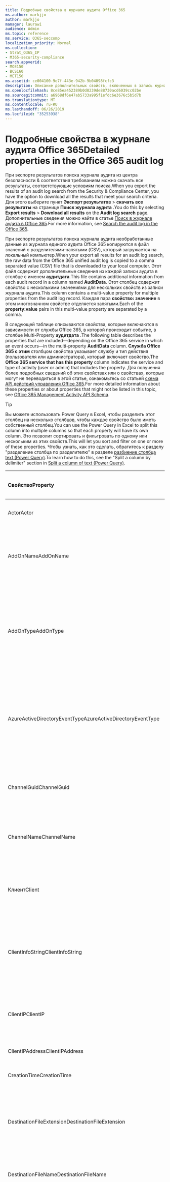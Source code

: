 ```yaml
---
title: Подробные свойства в журнале аудита Office 365
ms.author: markjjo
author: markjjo
manager: laurawi
audience: Admin
ms.topic: reference
ms.service: O365-seccomp
localization_priority: Normal
ms.collection:
- Strat_O365_IP
- M365-security-compliance
search.appverid:
- MOE150
- BCS160
- MET150
ms.assetid: ce004100-9e7f-443e-942b-9b04098fcfc3
description: Описание дополнительных свойств, включенных в запись журнала аудита Office 365.
ms.openlocfilehash: 8ce85ea452389b0d8239de88730acd6039cc02be
ms.sourcegitcommit: a6968df6e47ab5733a995f1efdc6e3676c5b5d7b
ms.translationtype: MT
ms.contentlocale: ru-RU
ms.lasthandoff: 06/26/2019
ms.locfileid: "35253938"
---
```

# <a name="detailed-properties-in-the-office-365-audit-log"></a><span data-ttu-id="cb0ea-103">Подробные свойства в журнале аудита Office 365</span><span class="sxs-lookup"><span data-stu-id="cb0ea-103">Detailed properties in the Office 365 audit log</span></span>

<span data-ttu-id="cb0ea-104">При экспорте результатов поиска журнала аудита из центра безопасности & соответствия требованиям можно скачать все результаты, соответствующие условиям поиска.</span><span class="sxs-lookup"><span data-stu-id="cb0ea-104">When you export the results of an audit log search from the Security & Compliance Center, you have the option to download all the results that meet your search criteria.</span></span> <span data-ttu-id="cb0ea-105">Для этого выберите пункт **Экспорт результатов** \> **скачать все результаты** на странице **Поиск журнала аудита** .</span><span class="sxs-lookup"><span data-stu-id="cb0ea-105">You do this by selecting **Export results** \> **Download all results** on the **Audit log search** page.</span></span> <span data-ttu-id="cb0ea-106">Дополнительные сведения можно найти в статье [Поиск в журнале аудита в Office 365](search-the-audit-log-in-security-and-compliance.md).</span><span class="sxs-lookup"><span data-stu-id="cb0ea-106">For more information, see [Search the audit log in the Office 365](search-the-audit-log-in-security-and-compliance.md).</span></span>
  
 <span data-ttu-id="cb0ea-107">При экспорте результатов поиска журнала аудита необработанные данные из журнала единого аудита Office 365 копируются в файл значений с разделителями-запятыми (CSV), который загружается на локальный компьютер.</span><span class="sxs-lookup"><span data-stu-id="cb0ea-107">When your export all results for an audit log search, the raw data from the Office 365 unified audit log is copied to a comma separated value (CSV) file that is downloaded to your local computer.</span></span> <span data-ttu-id="cb0ea-108">Этот файл содержит дополнительные сведения из каждой записи аудита в столбце с именем **аудитдата**.</span><span class="sxs-lookup"><span data-stu-id="cb0ea-108">This file contains additional information from each audit record in a column named **AuditData**.</span></span> <span data-ttu-id="cb0ea-109">Этот столбец содержит свойство с несколькими значениями для нескольких свойств из записи журнала аудита.</span><span class="sxs-lookup"><span data-stu-id="cb0ea-109">This column contains a multi-value property for multiple properties from the audit log record.</span></span> <span data-ttu-id="cb0ea-110">Каждая пара **свойство: значение** в этом многозначном свойстве отделяется запятыми.</span><span class="sxs-lookup"><span data-stu-id="cb0ea-110">Each of the **property:value** pairs in this multi-value property are separated by a comma.</span></span> 
  
<span data-ttu-id="cb0ea-111">В следующей таблице описываются свойства, которые включаются в зависимости от службы Office 365, в которой происходит событие, в столбце Multi-Property **аудитдата** .</span><span class="sxs-lookup"><span data-stu-id="cb0ea-111">The following table describes the properties that are included—depending on the Office 365 service in which an event occurs—in the multi-property **AuditData** column.</span></span> <span data-ttu-id="cb0ea-112">**Служба Office 365 с этим** столбцом свойства указывает службу и тип действия (пользователя или администратора), который включает свойство.</span><span class="sxs-lookup"><span data-stu-id="cb0ea-112">The **Office 365 service that has this property** column indicates the service and type of activity (user or admin) that includes the property.</span></span> <span data-ttu-id="cb0ea-113">Для получения более подробных сведений об этих свойствах или о свойствах, которые могут не переводиться в этой статье, ознакомьтесь со статьей [схема API действий управления Office 365](https://go.microsoft.com/fwlink/p/?LinkId=717993).</span><span class="sxs-lookup"><span data-stu-id="cb0ea-113">For more detailed information about these properties or about properties that might not be listed in this topic, see [Office 365 Management Activity API Schema](https://go.microsoft.com/fwlink/p/?LinkId=717993).</span></span>
  
> [!TIP]
> <span data-ttu-id="cb0ea-114">Вы можете использовать Power Query в Excel, чтобы разделить этот столбец на несколько столбцов, чтобы каждое свойство было иметь собственный столбец.</span><span class="sxs-lookup"><span data-stu-id="cb0ea-114">You can use the Power Query in Excel to split this column into multiple columns so that each property will have its own column.</span></span> <span data-ttu-id="cb0ea-115">Это позволит сортировать и фильтровать по одному или нескольким из этих свойств.</span><span class="sxs-lookup"><span data-stu-id="cb0ea-115">This will let you sort and filter on one or more of these properties.</span></span> <span data-ttu-id="cb0ea-116">Чтобы узнать, как это сделать, обратитесь к разделу "разделение столбца по разделителю" в разделе [разбиение столбца text (Power Query)](https://support.office.com/article/5282d425-6dd0-46ca-95bf-8e0da9539662).</span><span class="sxs-lookup"><span data-stu-id="cb0ea-116">To learn how to do this, see the "Split a column by delimiter" section in [Split a column of text (Power Query)](https://support.office.com/article/5282d425-6dd0-46ca-95bf-8e0da9539662).</span></span> 
  
|<span data-ttu-id="cb0ea-117">**Свойство**</span><span class="sxs-lookup"><span data-stu-id="cb0ea-117">**Property**</span></span>|<span data-ttu-id="cb0ea-118">**Описание**</span><span class="sxs-lookup"><span data-stu-id="cb0ea-118">**Description**</span></span>|<span data-ttu-id="cb0ea-119">**Служба Office 365 с этим свойством**</span><span class="sxs-lookup"><span data-stu-id="cb0ea-119">**Office 365 service that has this property**</span></span>|
|:-----|:-----|:-----|
|<span data-ttu-id="cb0ea-120">Actor</span><span class="sxs-lookup"><span data-stu-id="cb0ea-120">Actor</span></span>|<span data-ttu-id="cb0ea-121">Учетная запись пользователя или службы, которая выполнила действие.</span><span class="sxs-lookup"><span data-stu-id="cb0ea-121">The user or service account that performed the action.</span></span>|<span data-ttu-id="cb0ea-122">Azure Active Directory</span><span class="sxs-lookup"><span data-stu-id="cb0ea-122">Azure Active Directory</span></span>|
|<span data-ttu-id="cb0ea-123">AddOnName</span><span class="sxs-lookup"><span data-stu-id="cb0ea-123">AddOnName</span></span>|<span data-ttu-id="cb0ea-124">Имя надстройки, которая была добавлена, удалена или обновлена в команде.</span><span class="sxs-lookup"><span data-stu-id="cb0ea-124">The name of an add-on that was added, removed, or updated in a team.</span></span> <span data-ttu-id="cb0ea-125">Тип надстроек в Microsoft Teams — это Bot, соединитель или вкладка.</span><span class="sxs-lookup"><span data-stu-id="cb0ea-125">The type of add-ons in Microsoft Teams are a bot, a connector, or a tab.</span></span>|<span data-ttu-id="cb0ea-126">Microsoft Teams</span><span class="sxs-lookup"><span data-stu-id="cb0ea-126">Microsoft Teams</span></span>|
|<span data-ttu-id="cb0ea-127">AddOnType</span><span class="sxs-lookup"><span data-stu-id="cb0ea-127">AddOnType</span></span>|<span data-ttu-id="cb0ea-128">Тип надстройки, которая была добавлена, удалена или обновлена в команде.</span><span class="sxs-lookup"><span data-stu-id="cb0ea-128">The type of an add-on that was added, removed, or updated in a team.</span></span> <span data-ttu-id="cb0ea-129">Следующие значения указывают тип надстройки.</span><span class="sxs-lookup"><span data-stu-id="cb0ea-129">The following values indicate the type of add-on.</span></span>  <br/> <span data-ttu-id="cb0ea-130">**1** — указывает на Bot.</span><span class="sxs-lookup"><span data-stu-id="cb0ea-130">**1** - Indicates a bot.</span></span><br/> <span data-ttu-id="cb0ea-131">**2** — указывает на соединитель.</span><span class="sxs-lookup"><span data-stu-id="cb0ea-131">**2** - Indicates a connector.</span></span><br/> <span data-ttu-id="cb0ea-132">**3** — указывает на вкладку.</span><span class="sxs-lookup"><span data-stu-id="cb0ea-132">**3** - Indicates a tab.</span></span>|<span data-ttu-id="cb0ea-133">Microsoft Teams</span><span class="sxs-lookup"><span data-stu-id="cb0ea-133">Microsoft Teams</span></span>|
|<span data-ttu-id="cb0ea-134">AzureActiveDirectoryEventType</span><span class="sxs-lookup"><span data-stu-id="cb0ea-134">AzureActiveDirectoryEventType</span></span>|<span data-ttu-id="cb0ea-135">Тип события Azure Active Directory.</span><span class="sxs-lookup"><span data-stu-id="cb0ea-135">The type of Azure Active Directory event.</span></span> <span data-ttu-id="cb0ea-136">Следующие значения указывают тип события.</span><span class="sxs-lookup"><span data-stu-id="cb0ea-136">The following values indicate the type of event.</span></span>  <br/> <span data-ttu-id="cb0ea-137">**0** — указывает на событие входа в учетную запись.</span><span class="sxs-lookup"><span data-stu-id="cb0ea-137">**0** - Indicates an account login event.</span></span><br/> <span data-ttu-id="cb0ea-138">**1** — указывает на событие безопасности приложения Azure.</span><span class="sxs-lookup"><span data-stu-id="cb0ea-138">**1** - Indicates an Azure application security event.</span></span>|<span data-ttu-id="cb0ea-139">Azure Active Directory</span><span class="sxs-lookup"><span data-stu-id="cb0ea-139">Azure Active Directory</span></span>|
|<span data-ttu-id="cb0ea-140">ChannelGuid</span><span class="sxs-lookup"><span data-stu-id="cb0ea-140">ChannelGuid</span></span>|<span data-ttu-id="cb0ea-141">Идентификатор канала Microsoft Teams.</span><span class="sxs-lookup"><span data-stu-id="cb0ea-141">The ID of a Microsoft Teams channel.</span></span> <span data-ttu-id="cb0ea-142">Команда, в которой находится канал, определена свойствами **теамнаме** и **теамгуид** .</span><span class="sxs-lookup"><span data-stu-id="cb0ea-142">The team that the channel is located in is identified by the **TeamName** and **TeamGuid** properties.</span></span>|<span data-ttu-id="cb0ea-143">Microsoft Teams</span><span class="sxs-lookup"><span data-stu-id="cb0ea-143">Microsoft Teams</span></span>|
|<span data-ttu-id="cb0ea-144">ChannelName</span><span class="sxs-lookup"><span data-stu-id="cb0ea-144">ChannelName</span></span>|<span data-ttu-id="cb0ea-145">Имя канала Microsoft Teams.</span><span class="sxs-lookup"><span data-stu-id="cb0ea-145">The name of a Microsoft Teams channel.</span></span> <span data-ttu-id="cb0ea-146">Команда, в которой находится канал, определена свойствами **теамнаме** и **теамгуид** .</span><span class="sxs-lookup"><span data-stu-id="cb0ea-146">The team that the channel is located in is identified by the **TeamName** and **TeamGuid** properties.</span></span>|<span data-ttu-id="cb0ea-147">Microsoft Teams</span><span class="sxs-lookup"><span data-stu-id="cb0ea-147">Microsoft Teams</span></span>|
|<span data-ttu-id="cb0ea-148">Клиент</span><span class="sxs-lookup"><span data-stu-id="cb0ea-148">Client</span></span>|<span data-ttu-id="cb0ea-149">Клиентское устройство, ОС устройства и браузер устройства, используемый для события входа (например, Nokia Lumia 920; Windows Phone 8; IE Mobile 11).</span><span class="sxs-lookup"><span data-stu-id="cb0ea-149">The client device, the device OS, and the device browser used for the login event (for example, Nokia Lumia 920; Windows Phone 8; IE Mobile 11).</span></span>|<span data-ttu-id="cb0ea-150">Azure Active Directory</span><span class="sxs-lookup"><span data-stu-id="cb0ea-150">Azure Active Directory</span></span>|
|<span data-ttu-id="cb0ea-151">ClientInfoString</span><span class="sxs-lookup"><span data-stu-id="cb0ea-151">ClientInfoString</span></span>|<span data-ttu-id="cb0ea-152">Сведения о почтовом клиенте, который использовался для выполнения операции (например, версия браузера, версия Outlook и сведения о мобильном устройстве)</span><span class="sxs-lookup"><span data-stu-id="cb0ea-152">Information about the email client that was used to perform the operation, such as a browser version, Outlook version, and mobile device information</span></span>|<span data-ttu-id="cb0ea-153">Exchange (действие почтового ящика)</span><span class="sxs-lookup"><span data-stu-id="cb0ea-153">Exchange (mailbox activity)</span></span>|
|<span data-ttu-id="cb0ea-154">ClientIP</span><span class="sxs-lookup"><span data-stu-id="cb0ea-154">ClientIP</span></span>|<span data-ttu-id="cb0ea-155">IP-адрес устройства, которое использовалось при регистрации действия в журнале.</span><span class="sxs-lookup"><span data-stu-id="cb0ea-155">The IP address of the device that was used when the activity was logged.</span></span> <span data-ttu-id="cb0ea-156">IP-адрес отображается в формате адреса IPv4 или IPv6.</span><span class="sxs-lookup"><span data-stu-id="cb0ea-156">The IP address is displayed in either an IPv4 or IPv6 address format.</span></span>|<span data-ttu-id="cb0ea-157">Exchange и Azure Active Directory</span><span class="sxs-lookup"><span data-stu-id="cb0ea-157">Exchange and Azure Active Directory</span></span>|
|<span data-ttu-id="cb0ea-158">ClientIPAddress</span><span class="sxs-lookup"><span data-stu-id="cb0ea-158">ClientIPAddress</span></span>|<span data-ttu-id="cb0ea-159">То же, что и Клиентип.</span><span class="sxs-lookup"><span data-stu-id="cb0ea-159">Same as ClientIP.</span></span>|<span data-ttu-id="cb0ea-160">SharePoint</span><span class="sxs-lookup"><span data-stu-id="cb0ea-160">SharePoint</span></span>|
|<span data-ttu-id="cb0ea-161">CreationTime</span><span class="sxs-lookup"><span data-stu-id="cb0ea-161">CreationTime</span></span>|<span data-ttu-id="cb0ea-162">Дата и время выполнения действия пользователем в формате UTC.</span><span class="sxs-lookup"><span data-stu-id="cb0ea-162">The date and time in Coordinated Universal Time (UTC) when the user performed the activity.</span></span>|<span data-ttu-id="cb0ea-163">Все</span><span class="sxs-lookup"><span data-stu-id="cb0ea-163">All</span></span>|
|<span data-ttu-id="cb0ea-164">DestinationFileExtension</span><span class="sxs-lookup"><span data-stu-id="cb0ea-164">DestinationFileExtension</span></span>|<span data-ttu-id="cb0ea-165">Расширение скопированного или перемещенного файла.</span><span class="sxs-lookup"><span data-stu-id="cb0ea-165">The file extension of a file that is copied or moved.</span></span> <span data-ttu-id="cb0ea-166">Это свойство отображается только для действий пользователя Филекопиед и Филемовед.</span><span class="sxs-lookup"><span data-stu-id="cb0ea-166">This property is displayed only for the FileCopied and FileMoved user activities.</span></span>|<span data-ttu-id="cb0ea-167">SharePoint</span><span class="sxs-lookup"><span data-stu-id="cb0ea-167">SharePoint</span></span>|
|<span data-ttu-id="cb0ea-168">DestinationFileName</span><span class="sxs-lookup"><span data-stu-id="cb0ea-168">DestinationFileName</span></span>|<span data-ttu-id="cb0ea-169">Имя файла копируется или перемещается.</span><span class="sxs-lookup"><span data-stu-id="cb0ea-169">The name of the file is copied or moved.</span></span> <span data-ttu-id="cb0ea-170">Это свойство отображается только для действий Филекопиед и Филемовед.</span><span class="sxs-lookup"><span data-stu-id="cb0ea-170">This property is displayed only for the FileCopied and FileMoved actions.</span></span>|<span data-ttu-id="cb0ea-171">SharePoint</span><span class="sxs-lookup"><span data-stu-id="cb0ea-171">SharePoint</span></span>|
|<span data-ttu-id="cb0ea-172">DestinationRelativeUrl</span><span class="sxs-lookup"><span data-stu-id="cb0ea-172">DestinationRelativeUrl</span></span>|<span data-ttu-id="cb0ea-173">URL-адрес конечной папки, в которую копируется или перемещается файл.</span><span class="sxs-lookup"><span data-stu-id="cb0ea-173">The URL of the destination folder where a file is copied or moved.</span></span> <span data-ttu-id="cb0ea-174">Сочетание значений для свойств **SiteUrl**, **дестинатионрелативеурл**и **Дестинатионфиленаме** совпадает со значением свойства **ObjectID** , которое представляет собой полный путь к файлу, который был скопирован.</span><span class="sxs-lookup"><span data-stu-id="cb0ea-174">The combination of the values for the **SiteURL**, the **DestinationRelativeURL**, and the **DestinationFileName** properties is the same as the value for the **ObjectID** property, which is the full path name for the file that was copied.</span></span> <span data-ttu-id="cb0ea-175">Это свойство отображается только для действий пользователя Филекопиед и Филемовед.</span><span class="sxs-lookup"><span data-stu-id="cb0ea-175">This property is displayed only for the FileCopied and FileMoved user activities.</span></span>|<span data-ttu-id="cb0ea-176">SharePoint</span><span class="sxs-lookup"><span data-stu-id="cb0ea-176">SharePoint</span></span>|
|<span data-ttu-id="cb0ea-177">EventSource</span><span class="sxs-lookup"><span data-stu-id="cb0ea-177">EventSource</span></span>|<span data-ttu-id="cb0ea-178">Определяет, произошло ли событие в SharePoint.</span><span class="sxs-lookup"><span data-stu-id="cb0ea-178">Identifies that an event occurred in SharePoint.</span></span> <span data-ttu-id="cb0ea-179">Возможные значения: **SharePoint** и **ObjectModel**.</span><span class="sxs-lookup"><span data-stu-id="cb0ea-179">Possible values are **SharePoint** and **ObjectModel**.</span></span>|<span data-ttu-id="cb0ea-180">SharePoint</span><span class="sxs-lookup"><span data-stu-id="cb0ea-180">SharePoint</span></span>|
|<span data-ttu-id="cb0ea-181">ExternalAccess</span><span class="sxs-lookup"><span data-stu-id="cb0ea-181">ExternalAccess</span></span>|<span data-ttu-id="cb0ea-182">Для действий администратора Exchange указывает, был ли командлет запущен пользователем в Организации, сотрудником центра обработки данных Майкрософт или учетной записью службы центра обработки данных или полномочным администратором.</span><span class="sxs-lookup"><span data-stu-id="cb0ea-182">For Exchange admin activity, specifies whether the cmdlet was run by a user in your organization, by Microsoft datacenter personnel or a datacenter service account, or by a delegated administrator.</span></span> <span data-ttu-id="cb0ea-183">Значение **False** означает, что командлет был запущен пользователем в вашей организации.</span><span class="sxs-lookup"><span data-stu-id="cb0ea-183">The value **False** indicates that the cmdlet was run by someone in your organization.</span></span> <span data-ttu-id="cb0ea-184">Значение **True** значит, что командлет запустили сотрудник центра данных Майкрософт, учетная запись службы центра данных или полномочный администратор.</span><span class="sxs-lookup"><span data-stu-id="cb0ea-184">The value **True** indicates that the cmdlet was run by datacenter personnel, a datacenter service account, or a delegated administrator.</span></span>  <br/> <span data-ttu-id="cb0ea-185">Для действия почтовых ящиков Exchange указывает, был ли доступ к почтовому ящику пользователю за пресроком вашей организации.</span><span class="sxs-lookup"><span data-stu-id="cb0ea-185">For Exchange mailbox activity, specifies whether a mailbox was accessed by a user outside your organization.</span></span>|<span data-ttu-id="cb0ea-186">Exchange</span><span class="sxs-lookup"><span data-stu-id="cb0ea-186">Exchange</span></span>|
|<span data-ttu-id="cb0ea-187">ExtendedProperties</span><span class="sxs-lookup"><span data-stu-id="cb0ea-187">ExtendedProperties</span></span>|<span data-ttu-id="cb0ea-188">Расширенные свойства для события Azure Active Directory.</span><span class="sxs-lookup"><span data-stu-id="cb0ea-188">The extended properties for an the Azure Active Directory event.</span></span>|<span data-ttu-id="cb0ea-189">Azure Active Directory</span><span class="sxs-lookup"><span data-stu-id="cb0ea-189">Azure Active Directory</span></span>|
|<span data-ttu-id="cb0ea-190">ID</span><span class="sxs-lookup"><span data-stu-id="cb0ea-190">ID</span></span>|<span data-ttu-id="cb0ea-191">Идентификатор записи отчета.</span><span class="sxs-lookup"><span data-stu-id="cb0ea-191">The ID of the report entry.</span></span> <span data-ttu-id="cb0ea-192">ИДЕНТИФИКАТОР уникально идентифицирует запись отчета.</span><span class="sxs-lookup"><span data-stu-id="cb0ea-192">The ID uniquely identifies the report entry.</span></span>|<span data-ttu-id="cb0ea-193">Все</span><span class="sxs-lookup"><span data-stu-id="cb0ea-193">All</span></span>|
|<span data-ttu-id="cb0ea-194">InternalLogonType</span><span class="sxs-lookup"><span data-stu-id="cb0ea-194">InternalLogonType</span></span>|<span data-ttu-id="cb0ea-195">Зарезервировано для внутреннего использования.</span><span class="sxs-lookup"><span data-stu-id="cb0ea-195">Reserved for internal use.</span></span>|<span data-ttu-id="cb0ea-196">Exchange (действие почтового ящика)</span><span class="sxs-lookup"><span data-stu-id="cb0ea-196">Exchange (mailbox activity)</span></span>|
|<span data-ttu-id="cb0ea-197">ItemType</span><span class="sxs-lookup"><span data-stu-id="cb0ea-197">ItemType</span></span>|<span data-ttu-id="cb0ea-198">Тип объекта, который был открыт или изменен.</span><span class="sxs-lookup"><span data-stu-id="cb0ea-198">The type of object that was accessed or modified.</span></span> <span data-ttu-id="cb0ea-199">Возможные значения: **файл**, **Папка**, **веб**, **сайт**, **клиент**и **DocumentLibrary**.</span><span class="sxs-lookup"><span data-stu-id="cb0ea-199">Possible values include **File**, **Folder**, **Web**, **Site**, **Tenant**, and **DocumentLibrary**.</span></span>|<span data-ttu-id="cb0ea-200">SharePoint</span><span class="sxs-lookup"><span data-stu-id="cb0ea-200">SharePoint</span></span>|
|<span data-ttu-id="cb0ea-201">LoginStatus</span><span class="sxs-lookup"><span data-stu-id="cb0ea-201">LoginStatus</span></span>|<span data-ttu-id="cb0ea-202">Определяет ошибки входа в систему, которые могут быть выполнены.</span><span class="sxs-lookup"><span data-stu-id="cb0ea-202">Identifies login failures that might have occurred.</span></span>|<span data-ttu-id="cb0ea-203">Azure Active Directory</span><span class="sxs-lookup"><span data-stu-id="cb0ea-203">Azure Active Directory</span></span>|
|<span data-ttu-id="cb0ea-204">LogonType</span><span class="sxs-lookup"><span data-stu-id="cb0ea-204">LogonType</span></span>|<span data-ttu-id="cb0ea-205">Тип доступа к почтовому ящику.</span><span class="sxs-lookup"><span data-stu-id="cb0ea-205">The type of mailbox access.</span></span> <span data-ttu-id="cb0ea-206">Следующие значения указывают тип пользователя, получившего доступ к почтовому ящику.</span><span class="sxs-lookup"><span data-stu-id="cb0ea-206">The following values indicate the type of user who accessed the mailbox.</span></span>  <br/><br/> <span data-ttu-id="cb0ea-207">**0** — указывает на владельца почтового ящика.</span><span class="sxs-lookup"><span data-stu-id="cb0ea-207">**0** - Indicates a mailbox owner.</span></span><br/> <span data-ttu-id="cb0ea-208">**1** — указывает на администратора.</span><span class="sxs-lookup"><span data-stu-id="cb0ea-208">**1** - Indicates an administrator.</span></span><br/> <span data-ttu-id="cb0ea-209">**2** — указывает на делегат.</span><span class="sxs-lookup"><span data-stu-id="cb0ea-209">**2** - Indicates a delegate.</span></span> <br/><span data-ttu-id="cb0ea-210">**3** — указывает транспортную службу в центре обработки данных Майкрософт.</span><span class="sxs-lookup"><span data-stu-id="cb0ea-210">**3** - Indicates the transport service in the Microsoft datacenter.</span></span><br/> <span data-ttu-id="cb0ea-211">**4** — указывает учетную запись службы в центре обработки данных Майкрософт.</span><span class="sxs-lookup"><span data-stu-id="cb0ea-211">**4** - Indicates a   service account in the Microsoft datacenter.</span></span> <br/><span data-ttu-id="cb0ea-212">**6** указывает на делегированного администратора.</span><span class="sxs-lookup"><span data-stu-id="cb0ea-212">**6** - Indicates a delegated administrator.</span></span>|<span data-ttu-id="cb0ea-213">Exchange (действие почтового ящика)</span><span class="sxs-lookup"><span data-stu-id="cb0ea-213">Exchange (mailbox activity)</span></span>|
|<span data-ttu-id="cb0ea-214">MailboxGuid</span><span class="sxs-lookup"><span data-stu-id="cb0ea-214">MailboxGuid</span></span>|<span data-ttu-id="cb0ea-215">GUID почтового ящика Exchange, к которому получен доступ.</span><span class="sxs-lookup"><span data-stu-id="cb0ea-215">The Exchange GUID of the mailbox that was accessed.</span></span>|<span data-ttu-id="cb0ea-216">Exchange (действие почтового ящика)</span><span class="sxs-lookup"><span data-stu-id="cb0ea-216">Exchange (mailbox activity)</span></span>|
|<span data-ttu-id="cb0ea-217">MailboxOwnerUPN</span><span class="sxs-lookup"><span data-stu-id="cb0ea-217">MailboxOwnerUPN</span></span>|<span data-ttu-id="cb0ea-218">Адрес электронной почты пользователя, владеющего почтовым ящиком, к которому получен доступ.</span><span class="sxs-lookup"><span data-stu-id="cb0ea-218">The email address of the person who owns the mailbox that was accessed.</span></span>|<span data-ttu-id="cb0ea-219">Exchange (действие почтового ящика)</span><span class="sxs-lookup"><span data-stu-id="cb0ea-219">Exchange (mailbox activity)</span></span>|
|<span data-ttu-id="cb0ea-220">Members</span><span class="sxs-lookup"><span data-stu-id="cb0ea-220">Members</span></span>|<span data-ttu-id="cb0ea-221">Список пользователей, которые были добавлены в команду или удалены из нее.</span><span class="sxs-lookup"><span data-stu-id="cb0ea-221">Lists the users that have been added or removed from a team.</span></span> <span data-ttu-id="cb0ea-222">Следующие значения указывают тип роли, назначенный пользователю.</span><span class="sxs-lookup"><span data-stu-id="cb0ea-222">The following values indicate the Role type assigned to the user.</span></span>  <br/><br/> <span data-ttu-id="cb0ea-223">**1** — указывает на роль владельца.</span><span class="sxs-lookup"><span data-stu-id="cb0ea-223">**1** - Indicates  the Owner role.</span></span><br/> <span data-ttu-id="cb0ea-224">**2** — роль участника.</span><span class="sxs-lookup"><span data-stu-id="cb0ea-224">**2** - Indicates the Member role.</span></span><br/> <span data-ttu-id="cb0ea-225">**3** — указывает роль гостя.</span><span class="sxs-lookup"><span data-stu-id="cb0ea-225">**3** - Indicates the Guest role.</span></span> <br/><br/><span data-ttu-id="cb0ea-226">Свойство Members также включает имя Организации и адрес электронной почты участника.</span><span class="sxs-lookup"><span data-stu-id="cb0ea-226">The Members property also includes the name of your organization, and the member's email address.</span></span>|<span data-ttu-id="cb0ea-227">Microsoft Teams</span><span class="sxs-lookup"><span data-stu-id="cb0ea-227">Microsoft Teams</span></span>|
|<span data-ttu-id="cb0ea-228">ModifiedProperties (имя, NewValue, OldValue)</span><span class="sxs-lookup"><span data-stu-id="cb0ea-228">ModifiedProperties (Name, NewValue, OldValue)</span></span>|<span data-ttu-id="cb0ea-229">Это свойство включается для действий администратора, таких как добавление пользователя в качестве участника сайта или члена группы администраторов семейства веб-сайтов.</span><span class="sxs-lookup"><span data-stu-id="cb0ea-229">The property is included for admin events, such as adding a user as a member of a site or a site collection admin group.</span></span> <span data-ttu-id="cb0ea-230">Свойство включает имя измененного свойства (например, "Группа администраторов сайта") нового значения свойства Modified (например, пользователя, добавленного в качестве администратора сайта, а также предыдущее значение измененного объекта.</span><span class="sxs-lookup"><span data-stu-id="cb0ea-230">The property includes the name of the property that was modified (for example, the Site Admin group) the new value of the modified property (such the user who was added as a site admin, and the previous value of the modified object.</span></span>|<span data-ttu-id="cb0ea-231">Все (действия администратора)</span><span class="sxs-lookup"><span data-stu-id="cb0ea-231">All (admin activity)</span></span>|
|<span data-ttu-id="cb0ea-232">ИД</span><span class="sxs-lookup"><span data-stu-id="cb0ea-232">ObjectID</span></span>|<span data-ttu-id="cb0ea-233">Что касается ведения журнала аудита действий администратора Exchange, это имя объекта, измененного командлетом.</span><span class="sxs-lookup"><span data-stu-id="cb0ea-233">For Exchange admin audit logging, the name of the object that was modified by the cmdlet.</span></span>  <br/> <span data-ttu-id="cb0ea-234">Для действия SharePoint — полный URL-путь к файлу или папке, к которым обращается пользователь.</span><span class="sxs-lookup"><span data-stu-id="cb0ea-234">For SharePoint activity, the full URL path name of the file or folder accessed by a user.</span></span>  <br/> <span data-ttu-id="cb0ea-235">Для действия Azure AD введите имя учетной записи пользователя, которая была изменена.</span><span class="sxs-lookup"><span data-stu-id="cb0ea-235">For Azure AD activity, the name of the user account that was modified.</span></span>|<span data-ttu-id="cb0ea-236">Все</span><span class="sxs-lookup"><span data-stu-id="cb0ea-236">All</span></span>|
|<span data-ttu-id="cb0ea-237">Operation</span><span class="sxs-lookup"><span data-stu-id="cb0ea-237">Operation</span></span>|<span data-ttu-id="cb0ea-238">Название действия пользователя или администратора.</span><span class="sxs-lookup"><span data-stu-id="cb0ea-238">The name of the user or admin activity.</span></span> <span data-ttu-id="cb0ea-239">Значение этого свойства соответствует значению, выбранному в раскрывающемся списке " **действия** ".</span><span class="sxs-lookup"><span data-stu-id="cb0ea-239">The value of this property corresponds to the value that was selected in the **Activities** drop down list.</span></span> <span data-ttu-id="cb0ea-240">Если выбран параметр **Показать результаты для всех действий** , отчет будет включать записи для всех действий пользователя и администратора для всех служб.</span><span class="sxs-lookup"><span data-stu-id="cb0ea-240">If **Show results for all activities** was selected, the report will included entries for all user and admin activities for all services.</span></span> <span data-ttu-id="cb0ea-241">Описание операций и действий, регистрируемых в журнале аудита Office 365, приведено на вкладке "действия при **аудите** " в разделе [Поиск в журнале аудита в Office 365](search-the-audit-log-in-security-and-compliance.md).</span><span class="sxs-lookup"><span data-stu-id="cb0ea-241">For a description of the operations/activities that are logged in the Office 365 audit log, see the **Audited activities** tab in [Search the audit log in the Office 365](search-the-audit-log-in-security-and-compliance.md).</span></span>  <br/> <span data-ttu-id="cb0ea-242">Что касается действий администратора Exchange, это свойство определяет имя запущенного командлета.</span><span class="sxs-lookup"><span data-stu-id="cb0ea-242">For Exchange admin activity, this property identifies the name of the cmdlet that was run.</span></span>|<span data-ttu-id="cb0ea-243">Все</span><span class="sxs-lookup"><span data-stu-id="cb0ea-243">All</span></span>|
|<span data-ttu-id="cb0ea-244">Организатионид</span><span class="sxs-lookup"><span data-stu-id="cb0ea-244">OrganizationID</span></span>|<span data-ttu-id="cb0ea-245">GUID организации Office 365.</span><span class="sxs-lookup"><span data-stu-id="cb0ea-245">The GUID for your Office 365 organization.</span></span>|<span data-ttu-id="cb0ea-246">Все</span><span class="sxs-lookup"><span data-stu-id="cb0ea-246">All</span></span>|
|<span data-ttu-id="cb0ea-247">Путь</span><span class="sxs-lookup"><span data-stu-id="cb0ea-247">Path</span></span>|<span data-ttu-id="cb0ea-248">Имя папки почтового ящика, где расположено сообщение, к которому получен доступ.</span><span class="sxs-lookup"><span data-stu-id="cb0ea-248">The name of the mailbox folder where the message that was accessed is located.</span></span> <span data-ttu-id="cb0ea-249">Это свойство также определяет папку, в которую создается или копируется или перемещается сообщение.</span><span class="sxs-lookup"><span data-stu-id="cb0ea-249">This property also identifies the folder a where a message is created in or copied/moved to.</span></span>|<span data-ttu-id="cb0ea-250">Exchange (действие почтового ящика)</span><span class="sxs-lookup"><span data-stu-id="cb0ea-250">Exchange (mailbox activity)</span></span>|
|<span data-ttu-id="cb0ea-251">Параметры</span><span class="sxs-lookup"><span data-stu-id="cb0ea-251">Parameters</span></span>|<span data-ttu-id="cb0ea-252">Для действий администратора Exchange — имя и значение для всех параметров, которые использовались с командлетом, указанным в свойстве Operation.</span><span class="sxs-lookup"><span data-stu-id="cb0ea-252">For Exchange admin activity, the name and value for all parameters that were used with the cmdlet that is identified in the Operation property.</span></span>|<span data-ttu-id="cb0ea-253">Exchange (действия администратора)</span><span class="sxs-lookup"><span data-stu-id="cb0ea-253">Exchange (admin activity)</span></span>|
|<span data-ttu-id="cb0ea-254">RecordType</span><span class="sxs-lookup"><span data-stu-id="cb0ea-254">RecordType</span></span>|<span data-ttu-id="cb0ea-255">Тип операции, указанный в записи.</span><span class="sxs-lookup"><span data-stu-id="cb0ea-255">The type of operation indicated by the record.</span></span> <span data-ttu-id="cb0ea-256">Следующие значения указывают тип записи.</span><span class="sxs-lookup"><span data-stu-id="cb0ea-256">The following values indicate the record type.</span></span>  <br/><br/> <span data-ttu-id="cb0ea-257">**1** — указывает запись из журнала аудита администратора Exchange.</span><span class="sxs-lookup"><span data-stu-id="cb0ea-257">**1** - Indicates a record from the  Exchange  admin audit log.</span></span> <br/><span data-ttu-id="cb0ea-258">**2** — указывает запись в журнале аудита почтовых ящиков Exchange для операции, выполняемой с одним элементом почтового ящика.</span><span class="sxs-lookup"><span data-stu-id="cb0ea-258">**2** - Indicates a record from the  Exchange  mailbox audit log for an operation performed on a singled mailbox item.</span></span> <br/><span data-ttu-id="cb0ea-259">**3** — также указывает запись из журнала аудита почтовых ящиков Exchange.</span><span class="sxs-lookup"><span data-stu-id="cb0ea-259">**3** - Also indicates a record from the  Exchange  mailbox audit log.</span></span> <span data-ttu-id="cb0ea-260">Этот тип записи указывает на то, что операция была выполнена над несколькими элементами в исходном почтовом ящике (например, перемещение нескольких элементов в папку "Удаленные" или окончательное удаление нескольких элементов).</span><span class="sxs-lookup"><span data-stu-id="cb0ea-260">This record type indicates the operation was performed on multiple items in the source mailbox (such as moving multiple items to the Deleted Items folder or permanently deleting multiple items).</span></span> <br/><span data-ttu-id="cb0ea-261">**4** — указывает на работу администратора сайта в SharePoint, например администратора или пользователя, который назначает разрешения для сайта.</span><span class="sxs-lookup"><span data-stu-id="cb0ea-261">**4** - Indicates a site admin operation in SharePoint, such as an administrator or user assigning permissions to a site.</span></span> <br/><span data-ttu-id="cb0ea-262">**6** — обозначает операцию, связанную с файлами или папками в SharePoint, например пользователь, просматривающий или изменяющий файл.</span><span class="sxs-lookup"><span data-stu-id="cb0ea-262">**6** - Indicates a file or folder-related operation in SharePoint, such as a user viewing or modifying a file.</span></span> <br/><span data-ttu-id="cb0ea-263">**8** — указывает на административную операцию, выполняемую в Azure Active Directory.</span><span class="sxs-lookup"><span data-stu-id="cb0ea-263">**8** - Indicates an admin operation performed in Azure Active Directory.</span></span> <br/><span data-ttu-id="cb0ea-264">**9** — указывает на события входа в OrgID в Azure Active Directory.</span><span class="sxs-lookup"><span data-stu-id="cb0ea-264">**9** - Indicates  OrgId logon events in Azure Active Directory.</span></span> <span data-ttu-id="cb0ea-265">Этот тип записи устарел.</span><span class="sxs-lookup"><span data-stu-id="cb0ea-265">This record type is being deprecated.</span></span> <br/><span data-ttu-id="cb0ea-266">**10** — обозначает события командлетов безопасности, которые были выполнены персоналом Майкрософт в центре обработки данных.</span><span class="sxs-lookup"><span data-stu-id="cb0ea-266">**10** - Indicates security cmdlet events that were performed by Microsoft personnel in the data center.</span></span> <br/><span data-ttu-id="cb0ea-267">**11** — события защиты от потери данных (DLP) в SharePoint.</span><span class="sxs-lookup"><span data-stu-id="cb0ea-267">**11** - Indicates Data loss protection (DLP) events in SharePoint.</span></span><br/> <span data-ttu-id="cb0ea-268">**12** — обозначает события Sway.</span><span class="sxs-lookup"><span data-stu-id="cb0ea-268">**12** - Indicates Sway events.</span></span> <br/><span data-ttu-id="cb0ea-269">**13** — указывает на события DLP в Exchange, если они настроены с помощью единой политики DLP.</span><span class="sxs-lookup"><span data-stu-id="cb0ea-269">**13** - Indicates DLP events in Exchange, when configured with a unified a DLP policy.</span></span> <span data-ttu-id="cb0ea-270">События защиты от потери данных, основанные на правилах для обработки почты Exchange (которые также называются правилами транспорта), не поддерживаются.</span><span class="sxs-lookup"><span data-stu-id="cb0ea-270">DLP events based on Exchange mail flow rules (also known as transport rules) aren't supported.</span></span><br><span data-ttu-id="cb0ea-271">**14** — обозначает события общего доступа в SharePoint.</span><span class="sxs-lookup"><span data-stu-id="cb0ea-271">**14** - Indicates sharing events in SharePoint.</span></span><br/> <span data-ttu-id="cb0ea-272">**15** — указывает на события входа в службу маркеров безопасности (STS) в Azure Active Directory.</span><span class="sxs-lookup"><span data-stu-id="cb0ea-272">**15** - Indicates Secure Token Service (STS) logon events in Azure Active Directory.</span></span> <br/><span data-ttu-id="cb0ea-273">**18** — указывает на события центра безопасности & соответствия требованиям.</span><span class="sxs-lookup"><span data-stu-id="cb0ea-273">**18** - Indicates Security & Compliance Center events.</span></span> <br/><span data-ttu-id="cb0ea-274">**20** — указывает на события Power BI.</span><span class="sxs-lookup"><span data-stu-id="cb0ea-274">**20** - Indicates Power BI events.</span></span> <br/><span data-ttu-id="cb0ea-275">**21**— обозначает события Dynamics 365.</span><span class="sxs-lookup"><span data-stu-id="cb0ea-275">**21**- Indicates Dynamics 365 events.</span></span><br/><span data-ttu-id="cb0ea-276">**22** — обозначает события Yammer.</span><span class="sxs-lookup"><span data-stu-id="cb0ea-276">**22** - Indicates Yammer events.</span></span> <br/><span data-ttu-id="cb0ea-277">**23** — обозначает события Skype для бизнеса.</span><span class="sxs-lookup"><span data-stu-id="cb0ea-277">**23** - Indicates Skype for Business events.</span></span> <br/><span data-ttu-id="cb0ea-278">**24** — указывает на события обнаружения электронных данных.</span><span class="sxs-lookup"><span data-stu-id="cb0ea-278">**24** - Indicates eDiscovery events.</span></span> <span data-ttu-id="cb0ea-279">Этот тип записей указывает действия, выполненные при выполнении поиска контента и управления делами обнаружения электронных данных в центре безопасности и соответствия требованиям.</span><span class="sxs-lookup"><span data-stu-id="cb0ea-279">This record type indicates activities that were performed by running content searches and managing eDiscovery cases in the security and compliance center.</span></span> <span data-ttu-id="cb0ea-280">Дополнительные сведения приведены в статье [Поиск действий eDiscovery в журнале аудита Office 365](search-for-ediscovery-activities-in-the-audit-log.md).</span><span class="sxs-lookup"><span data-stu-id="cb0ea-280">For more information, see [Search for eDiscovery activities in the Office 365 audit log](search-for-ediscovery-activities-in-the-audit-log.md).</span></span><br/><span data-ttu-id="cb0ea-281">**25, 26 или 27** — обозначает события Microsoft Teams.</span><span class="sxs-lookup"><span data-stu-id="cb0ea-281">**25, 26, or 27** - Indicates Microsoft Teams events.</span></span> <br/><span data-ttu-id="cb0ea-282">**28** указывает события фишинга и вредоносных программ из Exchange Online Protection и события Advanced Threat Protection для Office 365.</span><span class="sxs-lookup"><span data-stu-id="cb0ea-282">**28** - Indicates phishing and malware events from Exchange Online Protection and Office 365 Advanced Threat Protection events.</span></span><br/> <span data-ttu-id="cb0ea-283">**30** — обозначает события Microsoft Flow.</span><span class="sxs-lookup"><span data-stu-id="cb0ea-283">**30** - Indicates Microsoft Flow events.</span></span><br/> <span data-ttu-id="cb0ea-284">**31** — обозначает Расширенные события обнаружения электронных данных.</span><span class="sxs-lookup"><span data-stu-id="cb0ea-284">**31** - Indicates Advanced eDiscovery events.</span></span><br/> <span data-ttu-id="cb0ea-285">**32** — обозначает события Microsoft Stream.</span><span class="sxs-lookup"><span data-stu-id="cb0ea-285">**32** - Indicates Microsoft Stream events.</span></span><br/> <span data-ttu-id="cb0ea-286">**35** — обозначает события Microsoft Project.</span><span class="sxs-lookup"><span data-stu-id="cb0ea-286">**35** - Indicates Microsoft Project events.</span></span> <br/> <span data-ttu-id="cb0ea-287">**36** — обозначает события списка SharePoint.</span><span class="sxs-lookup"><span data-stu-id="cb0ea-287">**36** - Indicates SharePoint list events.</span></span><br/> <span data-ttu-id="cb0ea-288">**38** — указывает события, связанные с политиками хранения и метками хранения в центре безопасности и соответствия требованиям.</span><span class="sxs-lookup"><span data-stu-id="cb0ea-288">**38** - Indicates events related to retention policies and retention labels in the security and compliance center.</span></span>  <br/><span data-ttu-id="cb0ea-289">**40** — указывает на события, получаемые в результате оповещений о безопасности и соответствии требованиям.</span><span class="sxs-lookup"><span data-stu-id="cb0ea-289">**40** - Indicates events that results from security and compliance alert signals.</span></span><br/> <span data-ttu-id="cb0ea-290">**41** — указывает события для безопасных ссылок на события блокировки и переопределения блоков в Office 365 Advanced Threat protection.</span><span class="sxs-lookup"><span data-stu-id="cb0ea-290">**41** - Indicates safe links time-of-block and block override events in Office 365 Advanced Threat Protection.</span></span><br/><span data-ttu-id="cb0ea-291">**44** — указывает события аналитики рабочего места.</span><span class="sxs-lookup"><span data-stu-id="cb0ea-291">**44** - Indicates Workplace Analytics events.</span></span> <br/><span data-ttu-id="cb0ea-292">**45** — указывает события приложения PowerApps.</span><span class="sxs-lookup"><span data-stu-id="cb0ea-292">**45** - Indicates PowerApps app events.</span></span> <br/> <span data-ttu-id="cb0ea-293">**47** — обозначает фишинговые события и события вредоносных программ из Office 365 Advanced Threat Protection для файлов в SharePoint, OneDrive и Microsoft Teams.</span><span class="sxs-lookup"><span data-stu-id="cb0ea-293">**47** - Indicates phishing and malware events from Office 365 Advanced Threat Protection for files in SharePoint, OneDrive, and Microsoft Teams.</span></span> <br/> <span data-ttu-id="cb0ea-294">**52** — указывает на события, связанные с API REST для аналитики данных.</span><span class="sxs-lookup"><span data-stu-id="cb0ea-294">**52** - Indicates events related to the Data Insights REST API.</span></span><br/><span data-ttu-id="cb0ea-295">**54** — обозначает события элемента списка SharePoint.</span><span class="sxs-lookup"><span data-stu-id="cb0ea-295">**54** - Indicates SharePoint list item events.</span></span><br/><span data-ttu-id="cb0ea-296">**55** — указывает на события типа контента SharePoint.</span><span class="sxs-lookup"><span data-stu-id="cb0ea-296">**55** - Indicates SharePoint content type events.</span></span>
|<span data-ttu-id="cb0ea-297">ResultStatus</span><span class="sxs-lookup"><span data-stu-id="cb0ea-297">ResultStatus</span></span>|<span data-ttu-id="cb0ea-298">Указывает, было ли действие (указанное в свойстве **Operation** ) успешным или нет.</span><span class="sxs-lookup"><span data-stu-id="cb0ea-298">Indicates whether the action (specified in the **Operation** property) was successful or not.</span></span>  <br/> <span data-ttu-id="cb0ea-299">Для действий администратора Exchange значение имеет значение **true** (успешно) или **false** (неудачно).</span><span class="sxs-lookup"><span data-stu-id="cb0ea-299">For Exchange admin activity, the value is either **True** (successful) or **False** (failed).</span></span>|<span data-ttu-id="cb0ea-300">Все</span><span class="sxs-lookup"><span data-stu-id="cb0ea-300">All</span></span>  <br/>|
|<span data-ttu-id="cb0ea-301">Секуритикомплианцецентеревенттипе</span><span class="sxs-lookup"><span data-stu-id="cb0ea-301">SecurityComplianceCenterEventType</span></span>|<span data-ttu-id="cb0ea-302">Указывает на то, что действие было событием центра безопасности & соответствия требованиям.</span><span class="sxs-lookup"><span data-stu-id="cb0ea-302">Indicates that the activity was a Security & Compliance Center event.</span></span> <span data-ttu-id="cb0ea-303">Все действия центра безопасности & центра соответствия требованиям будут иметь значение **0** для этого свойства.</span><span class="sxs-lookup"><span data-stu-id="cb0ea-303">All Security & Compliance Center activities will have a value of **0** for this property.</span></span>|<span data-ttu-id="cb0ea-304">Центр безопасности и соответствия требованиям</span><span class="sxs-lookup"><span data-stu-id="cb0ea-304">Security & Compliance Center</span></span>|
|<span data-ttu-id="cb0ea-305">SharingType</span><span class="sxs-lookup"><span data-stu-id="cb0ea-305">SharingType</span></span>|<span data-ttu-id="cb0ea-306">Тип разрешений общего доступа, назначенный пользователю, к которому предоставлен общий доступ к ресурсу.</span><span class="sxs-lookup"><span data-stu-id="cb0ea-306">The type of sharing permissions that was assigned to the user that the resource was shared with.</span></span> <span data-ttu-id="cb0ea-307">Этот пользователь определен в свойстве **усершаредвис** .</span><span class="sxs-lookup"><span data-stu-id="cb0ea-307">This user is identified in the **UserSharedWith** property.</span></span>|<span data-ttu-id="cb0ea-308">SharePoint</span><span class="sxs-lookup"><span data-stu-id="cb0ea-308">SharePoint</span></span>|
|<span data-ttu-id="cb0ea-309">Site</span><span class="sxs-lookup"><span data-stu-id="cb0ea-309">Site</span></span>|<span data-ttu-id="cb0ea-310">GUID сайта, на котором расположены файл или папка, к которым получил доступ пользователь.</span><span class="sxs-lookup"><span data-stu-id="cb0ea-310">The GUID of the site where the file or folder accessed by the user is located.</span></span>|<span data-ttu-id="cb0ea-311">SharePoint</span><span class="sxs-lookup"><span data-stu-id="cb0ea-311">SharePoint</span></span>|
|<span data-ttu-id="cb0ea-312">SiteUrl</span><span class="sxs-lookup"><span data-stu-id="cb0ea-312">SiteUrl</span></span>|<span data-ttu-id="cb0ea-313">URL-адрес сайта, на котором расположены файл или папка, к которым получил доступ пользователь.</span><span class="sxs-lookup"><span data-stu-id="cb0ea-313">The URL of the site where the file or folder accessed by the user is located.</span></span>|<span data-ttu-id="cb0ea-314">SharePoint</span><span class="sxs-lookup"><span data-stu-id="cb0ea-314">SharePoint</span></span>|
|<span data-ttu-id="cb0ea-315">SourceFileExtension</span><span class="sxs-lookup"><span data-stu-id="cb0ea-315">SourceFileExtension</span></span>|<span data-ttu-id="cb0ea-316">Расширение файла, к которому получил доступ пользователь.</span><span class="sxs-lookup"><span data-stu-id="cb0ea-316">The file extension of the file that was accessed by the user.</span></span> <span data-ttu-id="cb0ea-317">Это свойство пустое, если объект, к которому получен доступ, представляет собой папку.</span><span class="sxs-lookup"><span data-stu-id="cb0ea-317">This property is blank if the object that was accessed is a folder.</span></span>|<span data-ttu-id="cb0ea-318">SharePoint</span><span class="sxs-lookup"><span data-stu-id="cb0ea-318">SharePoint</span></span>|
|<span data-ttu-id="cb0ea-319">SourceFileName</span><span class="sxs-lookup"><span data-stu-id="cb0ea-319">SourceFileName</span></span>|<span data-ttu-id="cb0ea-320">Имя файла или папки, к которым получил доступ пользователь.</span><span class="sxs-lookup"><span data-stu-id="cb0ea-320">The name of the file or folder accessed by the user.</span></span>|<span data-ttu-id="cb0ea-321">SharePoint</span><span class="sxs-lookup"><span data-stu-id="cb0ea-321">SharePoint</span></span>|
|<span data-ttu-id="cb0ea-322">SourceRelativeUrl</span><span class="sxs-lookup"><span data-stu-id="cb0ea-322">SourceRelativeUrl</span></span>|<span data-ttu-id="cb0ea-323">URL-адрес папки с файлом, к которому получил доступ пользователь.</span><span class="sxs-lookup"><span data-stu-id="cb0ea-323">The URL of the folder that contains the file accessed by the user.</span></span> <span data-ttu-id="cb0ea-324">Сочетание значений для свойств **SiteUrl**, **саурцерелативеурл**и **Саурцефиленаме** совпадает со значением свойства **ObjectID** , которое представляет собой полный путь к файлу, к которому обращается пользователь.</span><span class="sxs-lookup"><span data-stu-id="cb0ea-324">The combination of the values for the **SiteURL**, the **SourceRelativeURL**, and the **SourceFileName** properties is the same as the value for the **ObjectID** property, which is the full path name for the file accessed by the user.</span></span>|<span data-ttu-id="cb0ea-325">SharePoint</span><span class="sxs-lookup"><span data-stu-id="cb0ea-325">SharePoint</span></span>|
|<span data-ttu-id="cb0ea-326">Subject</span><span class="sxs-lookup"><span data-stu-id="cb0ea-326">Subject</span></span>|<span data-ttu-id="cb0ea-327">Строка темы сообщения, к которому получен доступ.</span><span class="sxs-lookup"><span data-stu-id="cb0ea-327">The subject line of the message that was accessed.</span></span>|<span data-ttu-id="cb0ea-328">Exchange (действие почтового ящика)</span><span class="sxs-lookup"><span data-stu-id="cb0ea-328">Exchange (mailbox activity)</span></span>|
|<span data-ttu-id="cb0ea-329">TabType</span><span class="sxs-lookup"><span data-stu-id="cb0ea-329">TabType</span></span>| <span data-ttu-id="cb0ea-330">Тип добавленных, удаленных или обновленных вкладок в команде.</span><span class="sxs-lookup"><span data-stu-id="cb0ea-330">The type of tab added, removed, or updated in a team.</span></span> <span data-ttu-id="cb0ea-331">Вот возможные значения этого свойства:</span><span class="sxs-lookup"><span data-stu-id="cb0ea-331">The possible values for this property are:</span></span>  <br/><br/> <span data-ttu-id="cb0ea-332">**Ексцелпин** — вкладка Excel.</span><span class="sxs-lookup"><span data-stu-id="cb0ea-332">**Excelpin** - An Excel tab.</span></span>  <br/> <span data-ttu-id="cb0ea-333">**Extension** — все сторонние приложения и приложения сторонних производителей; Например, планировщик, VSTS и формы.</span><span class="sxs-lookup"><span data-stu-id="cb0ea-333">**Extension** - All first-party and third-party apps; such as Planner, VSTS, and Forms.</span></span>  <br/> <span data-ttu-id="cb0ea-334">**Заметки** — вкладка OneNote.</span><span class="sxs-lookup"><span data-stu-id="cb0ea-334">**Notes** - OneNote tab.</span></span>  <br/> <span data-ttu-id="cb0ea-335">**Пдфпин** — вкладка "PDF".</span><span class="sxs-lookup"><span data-stu-id="cb0ea-335">**Pdfpin** - A PDF tab.</span></span>  <br/> <span data-ttu-id="cb0ea-336">**Powerbi** — вкладка powerbi.</span><span class="sxs-lookup"><span data-stu-id="cb0ea-336">**Powerbi** - A PowerBI tab.</span></span>  <br/> <span data-ttu-id="cb0ea-337">**Поверпоинтпин** — вкладка PowerPoint.</span><span class="sxs-lookup"><span data-stu-id="cb0ea-337">**Powerpointpin** - A PowerPoint tab.</span></span>  <br/> <span data-ttu-id="cb0ea-338">**Шарепоинтфилес** — вкладка SharePoint.</span><span class="sxs-lookup"><span data-stu-id="cb0ea-338">**Sharepointfiles** - A SharePoint tab.</span></span>  <br/> <span data-ttu-id="cb0ea-339">Веб- **страница** — вкладка закрепленного веб-сайта.</span><span class="sxs-lookup"><span data-stu-id="cb0ea-339">**Webpage** - A pinned website tab.</span></span>  <br/> <span data-ttu-id="cb0ea-340">**Вики-вкладка** — вики-вкладка.</span><span class="sxs-lookup"><span data-stu-id="cb0ea-340">**Wiki-tab** - A wiki tab.</span></span>  <br/> <span data-ttu-id="cb0ea-341">**Вордпин** — вкладка Word.</span><span class="sxs-lookup"><span data-stu-id="cb0ea-341">**Wordpin** - A Word tab.</span></span>|<span data-ttu-id="cb0ea-342">Microsoft Teams</span><span class="sxs-lookup"><span data-stu-id="cb0ea-342">Microsoft Teams</span></span>|
|<span data-ttu-id="cb0ea-343">Target</span><span class="sxs-lookup"><span data-stu-id="cb0ea-343">Target</span></span>|<span data-ttu-id="cb0ea-344">Пользователь, для которого выполнялось действие (указанное в свойстве **Operation** ).</span><span class="sxs-lookup"><span data-stu-id="cb0ea-344">The user that the action (identified in the **Operation** property) was performed on.</span></span> <span data-ttu-id="cb0ea-345">Например, если пользователь-гость добавляется в SharePoint или группу Майкрософт, он будет указан в этом свойстве.</span><span class="sxs-lookup"><span data-stu-id="cb0ea-345">For example, if a guest user is added to SharePoint or a Microsoft Team, that user would be listed in this property.</span></span>|<span data-ttu-id="cb0ea-346">Azure Active Directory</span><span class="sxs-lookup"><span data-stu-id="cb0ea-346">Azure Active Directory</span></span>|
|<span data-ttu-id="cb0ea-347">TeamGuid</span><span class="sxs-lookup"><span data-stu-id="cb0ea-347">TeamGuid</span></span>|<span data-ttu-id="cb0ea-348">Идентификатор команды в Microsoft Teams.</span><span class="sxs-lookup"><span data-stu-id="cb0ea-348">The ID of a team in Microsoft Teams.</span></span>|<span data-ttu-id="cb0ea-349">Microsoft Teams</span><span class="sxs-lookup"><span data-stu-id="cb0ea-349">Microsoft Teams</span></span>|
|<span data-ttu-id="cb0ea-350">TeamName</span><span class="sxs-lookup"><span data-stu-id="cb0ea-350">TeamName</span></span>|<span data-ttu-id="cb0ea-351">Имя команды в Microsoft Teams.</span><span class="sxs-lookup"><span data-stu-id="cb0ea-351">The name of a team in Microsoft Teams.</span></span>|<span data-ttu-id="cb0ea-352">Microsoft Teams</span><span class="sxs-lookup"><span data-stu-id="cb0ea-352">Microsoft Teams</span></span>|
|<span data-ttu-id="cb0ea-353">UserAgent</span><span class="sxs-lookup"><span data-stu-id="cb0ea-353">UserAgent</span></span>|<span data-ttu-id="cb0ea-354">Сведения о браузере пользователя.</span><span class="sxs-lookup"><span data-stu-id="cb0ea-354">Information about the user's browser.</span></span> <span data-ttu-id="cb0ea-355">Эта информация предоставляется браузером.</span><span class="sxs-lookup"><span data-stu-id="cb0ea-355">This information is provided by the browser.</span></span>|<span data-ttu-id="cb0ea-356">SharePoint</span><span class="sxs-lookup"><span data-stu-id="cb0ea-356">SharePoint</span></span>|
|<span data-ttu-id="cb0ea-357">UserDomain</span><span class="sxs-lookup"><span data-stu-id="cb0ea-357">UserDomain</span></span>|<span data-ttu-id="cb0ea-358">Идентификационные данные о клиентской организации пользователя (субъекта), выполнившего действие.</span><span class="sxs-lookup"><span data-stu-id="cb0ea-358">Identity information about the tenant organization of the user (actor) who performed the action.</span></span>|<span data-ttu-id="cb0ea-359">Azure Active Directory</span><span class="sxs-lookup"><span data-stu-id="cb0ea-359">Azure Active Directory</span></span>|
|<span data-ttu-id="cb0ea-360">UserID</span><span class="sxs-lookup"><span data-stu-id="cb0ea-360">UserID</span></span>|<span data-ttu-id="cb0ea-361">Пользователь, который выполнил действие (указанное в свойстве **Operation** ), которое привело к записи в журнал.</span><span class="sxs-lookup"><span data-stu-id="cb0ea-361">The user who performed the action (specified in the **Operation** property) that resulted in the record being logged.</span></span> <span data-ttu-id="cb0ea-362">Обратите внимание, что записи о действиях, выполняемых системными учетными записями (например, SHAREPOINT\system или NT AUTHORITY\SYSTEM), также включаются в журнал аудита.</span><span class="sxs-lookup"><span data-stu-id="cb0ea-362">Note that records for activity performed by system accounts (such as SHAREPOINT\system or NT AUTHORITY\SYSTEM) are also included in the audit log.</span></span>|<span data-ttu-id="cb0ea-363">Все</span><span class="sxs-lookup"><span data-stu-id="cb0ea-363">All</span></span>|
|<span data-ttu-id="cb0ea-364">UserKey</span><span class="sxs-lookup"><span data-stu-id="cb0ea-364">UserKey</span></span>|<span data-ttu-id="cb0ea-365">Альтернативный идентификатор пользователя, указанный в свойстве **UserID** .</span><span class="sxs-lookup"><span data-stu-id="cb0ea-365">An alternative ID for the user identified in the **UserID** property.</span></span> <span data-ttu-id="cb0ea-366">Например, это свойство заполняется уникальным ИДЕНТИФИКАТОРом паспорта (PUID) для событий, выполняемых пользователями в SharePoint.</span><span class="sxs-lookup"><span data-stu-id="cb0ea-366">For example, this property is populated with the passport unique ID (PUID) for events performed by users in SharePoint.</span></span> <span data-ttu-id="cb0ea-367">Это свойство также может указывать то же значение, что и свойство **UserID** для событий, происходящих в других службах и событиях, выполняемых системными учетными записями.</span><span class="sxs-lookup"><span data-stu-id="cb0ea-367">This property also might specify the same value as the **UserID** property for events occurring in other services and events performed by system accounts.</span></span>|<span data-ttu-id="cb0ea-368">Все</span><span class="sxs-lookup"><span data-stu-id="cb0ea-368">All</span></span>|
|<span data-ttu-id="cb0ea-369">UserSharedWith</span><span class="sxs-lookup"><span data-stu-id="cb0ea-369">UserSharedWith</span></span>|<span data-ttu-id="cb0ea-370">Пользователь, которому предоставлен общий доступ к ресурсу.</span><span class="sxs-lookup"><span data-stu-id="cb0ea-370">The user that a resource was shared with.</span></span> <span data-ttu-id="cb0ea-371">Это свойство включается, если для свойства **операции** задано значение **Sharing**.</span><span class="sxs-lookup"><span data-stu-id="cb0ea-371">This property is included if the value for the **Operation** property is **SharingSet**.</span></span> <span data-ttu-id="cb0ea-372">Этот пользователь также отображается в столбце **общий доступ** в отчете.</span><span class="sxs-lookup"><span data-stu-id="cb0ea-372">This user is also listed in the **Shared with** column in the report.</span></span>|<span data-ttu-id="cb0ea-373">SharePoint</span><span class="sxs-lookup"><span data-stu-id="cb0ea-373">SharePoint</span></span>|
|<span data-ttu-id="cb0ea-374">UserType</span><span class="sxs-lookup"><span data-stu-id="cb0ea-374">UserType</span></span>|<span data-ttu-id="cb0ea-375">Тип пользователя, который выполнил операцию.</span><span class="sxs-lookup"><span data-stu-id="cb0ea-375">The type of user that performed the operation.</span></span> <span data-ttu-id="cb0ea-376">Следующие значения указывают тип пользователя.</span><span class="sxs-lookup"><span data-stu-id="cb0ea-376">The following values indicate the user type.</span></span> <br/> <br/> <span data-ttu-id="cb0ea-377">**0** — обычный пользователь.</span><span class="sxs-lookup"><span data-stu-id="cb0ea-377">**0** - A regular user.</span></span> <br/><span data-ttu-id="cb0ea-378">**2** — Администратор в организации Office 365.</span><span class="sxs-lookup"><span data-stu-id="cb0ea-378">**2** - An administrator in your Office 365  organization.</span></span> <span data-ttu-id="cb0ea-379"><sup>1,1</sup></span><span class="sxs-lookup"><span data-stu-id="cb0ea-379"><sup>1</sup></span></span> <br/><span data-ttu-id="cb0ea-380">**3** — учетная запись администратора центра данных Майкрософт или системы центра обработки данных.</span><span class="sxs-lookup"><span data-stu-id="cb0ea-380">**3** - A Microsoft datacenter administrator or datacenter system account.</span></span> <br/><span data-ttu-id="cb0ea-381">**4** — системная учетная запись.</span><span class="sxs-lookup"><span data-stu-id="cb0ea-381">**4** - A system account.</span></span> <br/><span data-ttu-id="cb0ea-382">**5** — приложение.</span><span class="sxs-lookup"><span data-stu-id="cb0ea-382">**5** - An application.</span></span> <br/><span data-ttu-id="cb0ea-383">**6** — участник службы.</span><span class="sxs-lookup"><span data-stu-id="cb0ea-383">**6** - A service principal.</span></span><br/><span data-ttu-id="cb0ea-384">**7** — настраиваемая политика.</span><span class="sxs-lookup"><span data-stu-id="cb0ea-384">**7** - A custom policy.</span></span><br/><span data-ttu-id="cb0ea-385">**8** — системная политика.</span><span class="sxs-lookup"><span data-stu-id="cb0ea-385">**8** - A system policy.</span></span>|<span data-ttu-id="cb0ea-386">Все</span><span class="sxs-lookup"><span data-stu-id="cb0ea-386">All</span></span>|
|<span data-ttu-id="cb0ea-387">Версия</span><span class="sxs-lookup"><span data-stu-id="cb0ea-387">Version</span></span>|<span data-ttu-id="cb0ea-388">Указывает номер версии действия (определяемого свойством **Operation** ), который записывается в журнал.</span><span class="sxs-lookup"><span data-stu-id="cb0ea-388">Indicates the version number of the activity (identified by the **Operation** property) that's logged.</span></span>|<span data-ttu-id="cb0ea-389">Все</span><span class="sxs-lookup"><span data-stu-id="cb0ea-389">All</span></span>|
|<span data-ttu-id="cb0ea-390">Workload</span><span class="sxs-lookup"><span data-stu-id="cb0ea-390">Workload</span></span>|<span data-ttu-id="cb0ea-391">Служба Office 365, в которой возникло действие.</span><span class="sxs-lookup"><span data-stu-id="cb0ea-391">The Office 365 service where the activity occurred.</span></span> <span data-ttu-id="cb0ea-392">Вот возможные значения этого свойства:</span><span class="sxs-lookup"><span data-stu-id="cb0ea-392">The possible values for this property are:</span></span>  <br/> <br/><span data-ttu-id="cb0ea-393">**SharePoint<br/>OneDrive<br/>Exchange<br/>AzureActiveDirectory<br/>датацентерсекурити<br/>соответствие<br/>требованиям<br/>Sway Skype для<br/>бизнеса<br/>секуритикомплианцецентер<br/>PowerBI CRM<br/>Yammer<br/>MicrosoftTeams<br/>среатинтеллиженце<br/>микрософтфлов<br/>микрософтстреам<br/>длпшарепоинтклассификатиондата<br/>Project<br/>PowerApps<br/>на рабочем месте**</span><span class="sxs-lookup"><span data-stu-id="cb0ea-393">**SharePoint<br/>OneDrive<br/>Exchange<br/>AzureActiveDirectory<br/>DataCenterSecurity<br/>Compliance<br/>Sway<br/>Skype for Business<br/>SecurityComplianceCenter<br/>PowerBI<br/>CRM<br/>Yammer<br/>MicrosoftTeams<br/>ThreatIntelligence<br/>MicrosoftFlow<br/>MicrosoftStream<br/>DlpSharePointClassificationData<br/>Project<br/>PowerApps<br/>Workplace Analytics**</span></span>|<span data-ttu-id="cb0ea-394">Все</span><span class="sxs-lookup"><span data-stu-id="cb0ea-394">All</span></span>|
||||

> [!NOTE]
> <span data-ttu-id="cb0ea-395"><sup>1</sup> для событий, связанных с Azure Active Directory, значение для администратора не используется в записи аудита.</span><span class="sxs-lookup"><span data-stu-id="cb0ea-395"><sup>1</sup> For Azure Active Directory-related events, the value for an administrator isn't used in an audit record.</span></span> <span data-ttu-id="cb0ea-396">Записи аудита для действий, выполняемых администраторами, показывают, что обычный пользователь (например, **usertype: 0**) выполнил действие.</span><span class="sxs-lookup"><span data-stu-id="cb0ea-396">Audit records for activities performed by administrators will indicate that a regular user (for example, **UserType: 0**) performed the activity.</span></span> <span data-ttu-id="cb0ea-397">Свойство **UserID** будет определять пользователя (обычного пользователя или администратора), выполнившего действие.</span><span class="sxs-lookup"><span data-stu-id="cb0ea-397">The **UserID** property will identify the person (regular user or administrator) who performed the activity.</span></span>

<span data-ttu-id="cb0ea-398">Описанные выше свойства также отображаются при просмотре сведений о конкретном событии по нажатию кнопки **Дополнительные сведения** .</span><span class="sxs-lookup"><span data-stu-id="cb0ea-398">The properties described above are also displayed when you click **More information** when viewing the details of a specific event.</span></span> 
  
![Нажмите кнопку Дополнительные сведения, чтобы просмотреть подробные свойства записи события журнала аудита](media/6df582ae-d339-4735-b1a6-80914fb77a08.png)
  
